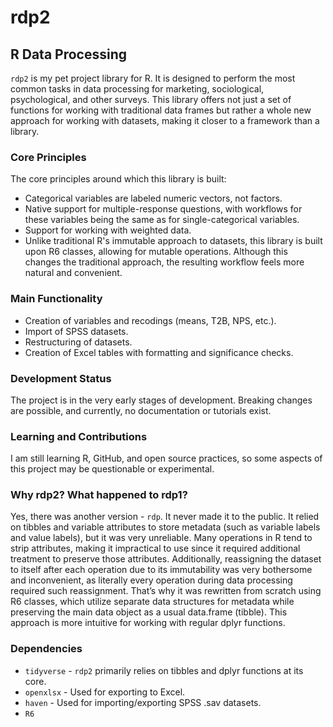 # rdp2
## R Data Processing

`rdp2` is my pet project library for R. It is designed to perform the most common tasks in data processing for marketing, sociological, psychological, and other surveys. This library offers not just a set of functions for working with traditional data frames but rather a whole new approach for working with datasets, making it closer to a framework than a library.

### Core Principles
The core principles around which this library is built:
* Categorical variables are labeled numeric vectors, not factors.
* Native support for multiple-response questions, with workflows for these variables being the same as for single-categorical variables.
* Support for working with weighted data.
* Unlike traditional R's immutable approach to datasets, this library is built upon R6 classes, allowing for mutable operations. Although this changes the traditional approach, the resulting workflow feels more natural and convenient.

### Main Functionality
* Creation of variables and recodings (means, T2B, NPS, etc.).
* Import of SPSS datasets.
* Restructuring of datasets.
* Creation of Excel tables with formatting and significance checks.

### Development Status
The project is in the very early stages of development. Breaking changes are possible, and currently, no documentation or tutorials exist.

### Learning and Contributions
I am still learning R, GitHub, and open source practices, so some aspects of this project may be questionable or experimental.

### Why rdp2? What happened to rdp1?
Yes, there was another version - `rdp`. It never made it to the public. It relied on tibbles and variable attributes to store metadata (such as variable labels and value labels), but it was very unreliable. Many operations in R tend to strip attributes, making it impractical to use since it required additional treatment to preserve those attributes. Additionally, reassigning the dataset to itself after each operation due to its immutability was very bothersome and inconvenient, as literally every operation during data processing required such reassignment. That’s why it was rewritten from scratch using R6 classes, which utilize separate data structures for metadata while preserving the main data object as a usual data.frame (tibble). This approach is more intuitive for working with regular dplyr functions.

### Dependencies
* `tidyverse` - `rdp2` primarily relies on tibbles and dplyr functions at its core.
* `openxlsx` - Used for exporting to Excel.
* `haven` - Used for importing/exporting SPSS .sav datasets.
* `R6`
